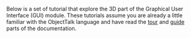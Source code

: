 Below is a set of tutorial that explore the 3D part of the Graphical
User Interface (GUI) module. These tutorials assume you are already
a little familiar with the ObjectTalk language and have read the
[tour](tour.html) and [guide](guide.html) parts of the documentation.

